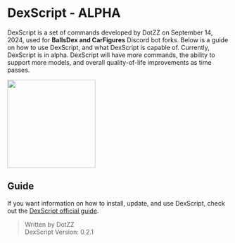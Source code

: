 # DexScript - ALPHA

DexScript is a set of commands developed by DotZZ on September 14, 2024, used for **BallsDex and CarFigures** Discord bot forks.
Below is a guide on how to use DexScript, and what DexScript is capable of.
Currently, DexScript is in alpha. DexScript will have more commands, the ability to support more models, and overall quality-of-life improvements as time passes.

<img src="https://i.imgur.com/uKfx0qO.png" width="200"> 

## Guide

If you want information on how to install, update, and use DexScript, check out the [DexScript official guide](https://github.com/Dotsian/DexScript/wiki).

> Written by DotZZ <br>
> DexScript Version: 0.2.1
